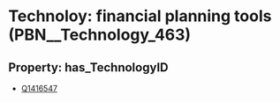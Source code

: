 # Technoloy: __financial planning tools__ (PBN__Technology_463)

## Property: has_TechnologyID

* [Q1416547](Q1416547)

